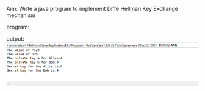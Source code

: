 Aim: Write  a java program to implement Diffe Hellman Key Exchange mechanism

program:

output:
![output](Hellman.png)

